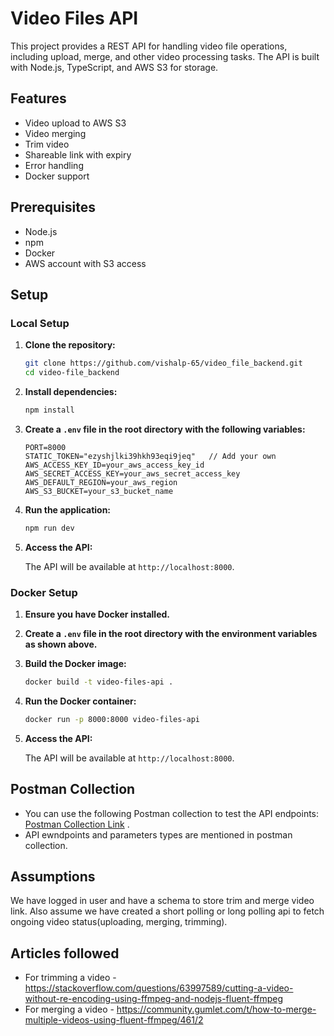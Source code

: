 # Video Files API

This project provides a REST API for handling video file operations, including upload, merge, and other video processing tasks. The API is built with Node.js, TypeScript, and AWS S3 for storage.

## Features

- Video upload to AWS S3
- Video merging
- Trim video
- Shareable link with expiry 
- Error handling
- Docker support

## Prerequisites

- Node.js
- npm
- Docker
- AWS account with S3 access

## Setup

### Local Setup

1. **Clone the repository:**

   ```bash
   git clone https://github.com/vishalp-65/video_file_backend.git
   cd video-file_backend
   ```

2. **Install dependencies:**

   ```bash
   npm install
   ```

3. **Create a `.env` file in the root directory with the following variables:**

   ```env
   PORT=8000
   STATIC_TOKEN="ezyshjlki39hkh93eqi9jeq"   // Add your own
   AWS_ACCESS_KEY_ID=your_aws_access_key_id
   AWS_SECRET_ACCESS_KEY=your_aws_secret_access_key
   AWS_DEFAULT_REGION=your_aws_region
   AWS_S3_BUCKET=your_s3_bucket_name
   ```

4. **Run the application:**

   ```bash
   npm run dev
   ```

5. **Access the API:**

   The API will be available at `http://localhost:8000`.

### Docker Setup

1. **Ensure you have Docker installed.**

2. **Create a `.env` file in the root directory with the environment variables as shown above.**

3. **Build the Docker image:**

   ```bash
   docker build -t video-files-api .
   ```

4. **Run the Docker container:**

   ```bash
   docker run -p 8000:8000 video-files-api
   ```

5. **Access the API:**

   The API will be available at `http://localhost:8000`.

## Postman Collection

- You can use the following Postman collection to test the API endpoints: [Postman Collection Link](https://drive.google.com/file/d/1eHa41xUmSP4U4MlZ2OFCo4cU3V3hLNRh/view?usp=sharing) .
- API ewndpoints and parameters types are mentioned in postman collection. 

## Assumptions 
We have logged in user and have a schema to store trim and merge video link. Also assume we have created a short polling or long polling api to fetch ongoing video status(uploading, merging, trimming).

## Articles followed 
- For trimming a video - https://stackoverflow.com/questions/63997589/cutting-a-video-without-re-encoding-using-ffmpeg-and-nodejs-fluent-ffmpeg
- For merging a video - https://community.gumlet.com/t/how-to-merge-multiple-videos-using-fluent-ffmpeg/461/2
